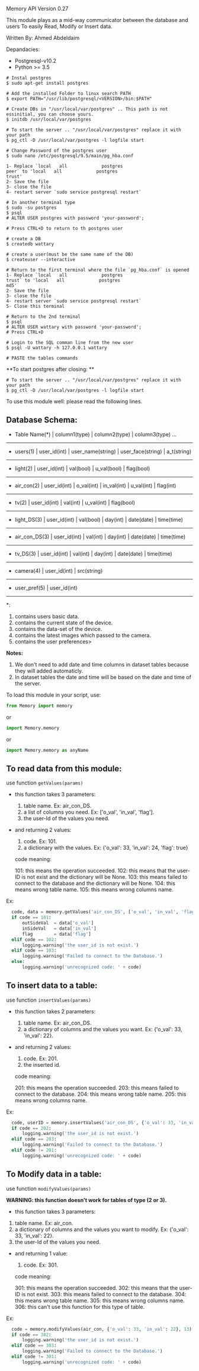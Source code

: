 
 Memory API Version 0.27
 
 This module plays as a mid-way communicator between the database and users
 To easily Read, Modify or Insert data.
 
 Written By: Ahmed Abdeldaim
 
  Depandacies:
 - Postgresql-v10.2
 - Python >= 3.5
 ```shell
 # Instal postgres
 $ sudo apt-get install postgres
 
 # Add the installed Folder to linux search PATH
 $ export PATH="/usr/lib/postgresql/<VERSION>/bin:$PATH"
 
 # Create DBs in "/usr/local/var/postgres" .. This path is not essinitial, you can choose yours.
 $ initdb /usr/local/var/postgres
 
 # To start the server .. "/usr/local/var/postgres" replace it with your path
 $ pg_ctl -D /usr/local/var/postgres -l logfile start
 
 # Change Password of the postgres user
 $ sudo nano /etc/postgresql/9.5/main/pg_hba.conf
 
 1- Replace `local   all             postgres                                peer` to 'local   all             postgres                                trust'
 2- Save the file
 3- close the file
 4- restart server `sudo service postgresql restart`
 
 # In another terminal type
 $ sudo -su postgres
 $ psql
 # ALTER USER postgres with password 'your-password';
 
 # Press CTRL+D to return to th postgres user
 
 # create a DB
 $ createdb wattary
 
 # create a user(must be the same name of the DB)
 $ createuser --interactive
 
 # Return to the first terminal where the file `pg_hba.conf` is opened
 1- Replace `local   all             postgres                                trust` to 'local   all             postgres                                md5'
 2- Save the file
 3- close the file
 4- restart server `sudo service postgresql restart`
 5- Close this terminal
 
 # Return to the 2nd terminal
 $ psql
 # ALTER USER wattary with password 'your-password';
 # Press CTRL+D
 
 # Login to the SQL comman line from the new user
 $ psql -U wattary -h 127.0.0.1 wattary
 
 # PASTE the tables commands
 ```

**To start postgres after closing: **
```shell
# To start the server .. "/usr/local/var/postgres" replace it with your path
$ pg_ctl -D /usr/local/var/postgres -l logfile start
```

 To use this module well:
 please read the following lines.

 Database Schema:
 ---------------------------------------------------------------------------------------------------------
 - Table Name(*)   | column1(type)  | column2(type)     | column3(type) ...                               
 ---------------------------------------------------------------------------------------------------------
 - users(1)        | user_id(int)   | user_name(string) | user_face(string) | a_t(string)                 
 ---------------------------------------------------------------------------------------------------------
 - light(2)        | user_id(int)   | val(bool)         | u_val(bool)       | flag(bool)                  
 ---------------------------------------------------------------------------------------------------------
 - air_con(2)      | user_id(int)   | o_val(int)        | in_val(int)       | u_val(int)   | flag(int)    
  ---------------------------------------------------------------------------------------------------------
 - tv(2)           | user_id(int)   | val(int)          | u_val(int)        | flag(bool)                  
 ---------------------------------------------------------------------------------------------------------
 - light_DS(3)     | user_id(int)   | val(bool)         | day(int)          | date(date)   | time(time)   
 ---------------------------------------------------------------------------------------------------------
 - air_con_DS(3)   | user_id(int)   | val(int)          | day(int)          | date(date)   | time(time)   
 ---------------------------------------------------------------------------------------------------------
 - tv_DS(3)        | user_id(int)   | val(int)          | day(int)          | date(date)   | time(time)   
 ---------------------------------------------------------------------------------------------------------
 - camera(4)       | user_id(int)   | src(string)                                                         
 ---------------------------------------------------------------------------------------------------------
 - user_pref(5)    | user_id(int)                                                                         
 ---------------------------------------------------------------------------------------------------------
 *:
   1. contains users basic data.
   2. contains the current state of the device.
   3. contains the data-set of the device.
   4. contains the latest images which passed to the camera.
   5. contains the user preferences>

 
 **Notes:**
 1. We don't need to add date and time columns in dataset tables because they will added automaticly.
 2. In dataset tables the date and time will be based on the date and time of the server.
 
 
 To load this module in your script, use:
 ```python
 from Memory import memory
 ```
 or
 ```python
 import Memory.memory
 ```
 or
 ```python
 import Memory.memory as anyName
 ```

 ## To read data from this module:
 use function `getValues(params)`
 - this function takes 3 parameters:

   1. table name. Ex: air_con_DS.
   2. a list of columns you need. Ex: ['o_val', 'in_val', 'flag'].
   3. the user-Id of the values you need.

 - and returning 2 values:

   1. code. Ex: 101.
   2. a dictionary with the values. Ex: {'o_val': 33, 'in_val': 24, 'flag': true}

   code meaning:
   
   101: this means the operation succeeded.
   102: this means that the user-ID is not exist and the dictionary will be None.
   103: this means failed to connect to the database and the dictionary will be None.
   104: this means wrong table name.
   105: this means wrong columns name.

 Ex:
 ```python
   code, data = memory.getValues('air_con_DS', ['o_val', 'in_val', 'flag'], 13)
   if code == 101:
       outSideVal  = data['o_val']
       inSideVal   = data['in_val']
       flag        = data['flag']
   elif code == 102:
       logging.warning('the user_id is not exist.')
   elif code == 103:
       logging.warning('Failed to connect to the Database.')
   else:
       logging.warning('unrecognized code: ' + code)
```

 ## To insert data to a table:
 use function `insertValues(params)`
 - this function takes 2 parameters:
   1. table name. Ex: air_con_DS.
   2. a dictionary of columns and the values you want. Ex: {'o_val': 33, 'in_val': 22}.

 - and returning 2 values:
   1. code. Ex: 201.
   1. the inserted id.

   code meaning:
   
   201: this means the operation succeeded.
   203: this means failed to connect to the database.
   204: this means wrong table name.
   205: this means wrong columns name.

 Ex:
 ```python
   code, userID = memory.insertValues('air_con_DS', {'o_val': 33, 'in_val': 22})
   if code == 202:
       logging.warning('the user_id is not exist.')
   elif code == 203:
       logging.warning('Failed to connect to the Database.')
   elif code != 201:
       logging.warning('unrecognized code: ' + code)
```

 ## To Modify data in a table:
 use function `modifyValues(params)`

 **WARNING: this function doesn't work for tables of type (2 or 3).**

  - this function takes 3 parameters:
   1. table name. Ex: air_con.
   2. a dictionary of columns and the values you want to modify. Ex: {'o_val': 33, 'in_val': 22}.
   3. the user-Id of the values you need.

 - and returning 1 value:
   1. code. Ex: 301.

   code meaning:
   
   301: this means the operation succeeded. 
   302: this means that the user-ID is not exist. 
   303: this means failed to connect to the database. 
   304: this means wrong table name. 
   305: this means wrong columns name. 
   306: this can't use this function for this type of table. 

 Ex:
 ```python
   code = memory.modifyValues(air_con, {'o_val': 33, 'in_val': 22}, 13)
   if code == 302:
       logging.warning('the user_id is not exist.')
   elif code == 303:
       logging.warning('Failed to connect to the Database.')
   elif code != 301:
       logging.warning('unrecognized code: ' + code)
```

